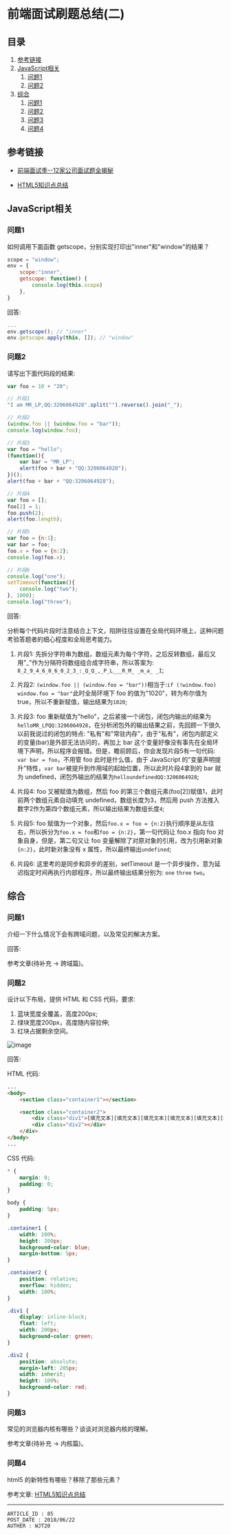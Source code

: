 
# 前端面试刷题总结(二) #

## 目录 ##

1. [参考链接](#href1)
2. [JavaScript相关](#href2)
    1. [问题1](#href2-1)
    2. [问题2](#href2-2)
3. [综合](#href3)
    1. [问题1](#href3-1)
    2. [问题2](#href3-2)
    3. [问题3](#href3-3)
    4. [问题4](#href3-4)

## <a name="href1">参考链接</a> ##

- [前端面试季--12家公司面试题全揭秘](https://www.jianshu.com/p/a745757c3d64)

- [HTML5知识点总结](./HTML5知识点总结.md)

## <a name="href2">JavaScript相关</a> ##

### <a name="href2-1">问题1</a> ###

如何调用下面函数 getscope，分别实现打印出"inner"和"window"的结果？

```js
scope = "window";
env = {
    scope:"inner",
    getscope: function() {
        console.log(this.scope)
    },
}
```

回答:

```js
...
env.getscope(); // "inner"
env.getscope.apply(this, []); // "window"
```

### <a name="href2-2">问题2</a> ###

请写出下面代码段的结果:

```js
var foo = 10 + "20";

// 片段1
"I am MR_LP,QQ:3206064928".split("").reverse().join("_");

// 片段2
(window.foo || (window.foo = "bar"));
console.log(window.foo);

// 片段3
var foo = "hello";
(function(){
    var bar = "MR_LP";
    alert(foo + bar + "QQ:3206064928");
})();
alert(foo + bar + "QQ:3206064928");

// 片段4
var foo = [];
foo[2] = 1;
foo.push(2);
alert(foo.length);

// 片段5
var foo = {n:1};
var bar = foo;
foo.x = foo = {n:2};
console.log(foo.x);

// 片段6
console.log("one");
setTimeout(function(){
    console.log("two");
}, 1000);
console.log("three");
```

回答:

分析每个代码片段时注意结合上下文，陷阱往往设置在全局代码环境上，这种问题考验答题者的细心程度和全局思考能力。

1. 片段1: 先拆分字符串为数组，数组元素为每个字符，之后反转数组，最后又用"\_"作为分隔符将数组组合成字符串，所以答案为: `8_2_9_4_6_0_6_0_2_3_:_Q_Q_,_P_L___R_M_ _m_a_ _I`;

2. 片段2: `(window.foo || (window.foo = "bar"))`相当于:`if (!window.foo) window.foo = "bar"`此时全局环境下 foo 的值为"1020"，转为布尔值为 true，所以不重新赋值，输出结果为`1020`;

3. 片段3: foo 重新赋值为"hello"，之后紧接一个闭包，闭包内输出的结果为`helloMR_LPQQ:3206064928`，在分析闭包外的输出结果之前，先回顾一下很久以前我说过的闭包的特点: "私有"和"常驻内存"，由于"私有"，闭包内部定义的变量(bar)是外部无法访问的，再加上 bar 这个变量好像没有事先在全局环境下声明，所以程序会报错。但是，瞻前顾后，你会发现片段5有一句代码: `var bar = foo`，不用管 foo 此时是什么值，由于 JavaScript 的"变量声明提升"特性，`var bar`被提升到作用域的起始位置，所以此时片段4拿到的 bar 就为 undefined，闭包外输出的结果为`helloundefinedQQ:3206064928`;

4. 片段4: foo 又被赋值为数组，然后 foo 的第三个数组元素(foo[2])赋值1，此时前两个数组元素自动填充 undefined，数组长度为3，然后用 push 方法推入数字2作为第四个数组元素，所以输出结果为数组长度`4`;

5. 片段5: foo 赋值为一个对象，然后`foo.x = foo = {n:2}`执行顺序是从左往右，所以拆分为`foo.x = foo`和`foo = {n:2}`，第一句代码让 foo.x 指向 foo 对象自身，但是，第二句又让 foo 变量解除了对原对象的引用，改为引用新对象`{n:2}`，此时新对象没有 x 属性，所以最终输出`undefined`;

6. 片段6: 这里考的是同步和异步的差别，setTimeout 是一个异步操作，意为延迟指定时间再执行内部程序，所以最终输出结果分别为: `one` `three` `two`。

## <a name="href3">综合</a> ##

### <a name="href3-1">问题1</a> ###

介绍一下什么情况下会有跨域问题，以及常见的解决方案。

回答:

参考文章(待补充 -> 跨域篇)。

### <a name="href3-2">问题2</a> ###

设计以下布局，提供 HTML 和 CSS 代码，要求:

1. 蓝块宽度全覆盖，高度200px;
2. 绿块宽度200px，高度随内容拉伸;
3. 红块占据剩余空间。

![image](./images/w60.png)

回答:

HTML 代码:

```html
...
<body>
    <section class="container1"></section>

    <section class="container2">
        <div class="div1">[填充文本][填充文本][填充文本][填充文本][填充文本][填充文本][填充文本][填充文本][填充文本][填充文本][填充文本][填充文本][填充文本][填充文本][填充文本][填充文本][填充文本][填充文本][填充文本][填充文本]</div>
        <div class="div2"></div>
    </div>
</body>
...
```

CSS 代码:

```css
* {
    margin: 0;
    padding: 0;
}

body {
    padding: 5px;
}

.container1 {
    width: 100%;
    height: 200px;
    background-color: blue;
    margin-bottom: 5px;
}

.container2 {
    position: relative;
    overflow: hidden;
    width: 100%;
}

.div1 {
    display: inline-block;
    float: left;
    width: 200px;
    background-color: green;
}

.div2 {
    position: absolute;
    margin-left: 205px;
    width: inherit;
    height: 100%;
    background-color: red;
}
```

### <a name="href3-3">问题3</a> ###

常见的浏览器内核有哪些？谈谈对浏览器内核的理解。

参考文章(待补充 -> 内核篇)。

### <a name="href3-4">问题4</a> ###

html5 的新特性有哪些？移除了那些元素？

参考文章: [HTML5知识点总结](./HTML5知识点总结.md)

---

```
ARTICLE_ID : 85
POST_DATE : 2018/06/22
AUTHER : WJT20
```
